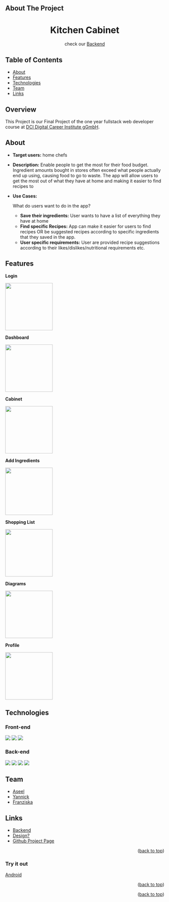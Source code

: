 ## About The Project

<h1 align="center">Kitchen Cabinet</h1>
<p align="center">
check our <a href="https://github.com/YannWe/Kitchen-Cabinet-Backend" target="_blank">Backend</a>
</p>

<!-- TABLE OF CONTENTS -->

## Table of Contents

- [About](#about)
- [Features](#features)
- [Technologies](#technologies)
- [Team](#team)
- [Links](#links)

<!-- ABOUT -->

## Overview

This Project is our Final Project of the one year fullstack web developer course at [DCI Digital Career Institute gGmbH](https://digitalcareerinstitute.org/de/).

## About

- **Target users:**
  home chefs
- **Description:**
  Enable people to get the most for their food budget.
  Ingredient amounts bought in stores often exceed what people actually end up using, causing food to go to waste. The app will allow users to get the most out of what they have at home and making it easier to find recipes to
- **Use Cases:**

  What do users want to do in the app?

  - **Save their ingredients:** User wants to have a list of everything they have at home
  - **Find specific Recipes:** App can make it easier for users to find recipes OR be suggested recipes according to specific ingredients that they saved in the app.
  - **User specific requirements:** User are provided recipe suggestions according to their likes/dislikes/nutritional requirements etc.

<!-- FEATURES -->

## Features

**Login**

<img src="./readmeScreens/KC-Login.gif" width="150"/>

**Dashboard**

<img src="./readmeScreens/Dashboard.gif" width="150"/>

**Cabinet**

<img src="./readmeScreens/Cabinet.gif" width="150"/>

**Add Ingredients**

<img src="./readmeScreens/Add.gif" width="150"/>

**Shopping List**

<img src="./readmeScreens/ShoppingList.gif" width="150"/>

**Diagrams**

<img src="./readmeScreens/Diagrams.gif" width="150"/>

**Profile**

<img src="./readmeScreens/Profile.gif" width="150"/>

<!-- TECHNOLOGIES -->

## Technologies

### Front-end

![](https://img.shields.io/badge/-react-4FC08D?logo=react&logoColor=white)&nbsp;![](https://img.shields.io/badge/-NativeBase-7FBCD2?logo=NativeBase&logoColor=white)&nbsp;![](https://img.shields.io/badge/-redux-FFEEAF?logo=redux&logoColor=white)

### Back-end

![](https://img.shields.io/badge/-Node.js-339933?logo=Node.js&logoColor=white)&nbsp;![](https://img.shields.io/badge/-Express-000000?logo=Express&logoColor=white)&nbsp;![](https://img.shields.io/badge/-mongoDB-4169E1?logo=mongoDB&logoColor=white)&nbsp;![](https://img.shields.io/badge/-mongoose-569A31?logo=mongoose&logoColor=white)

<!-- TEAM -->

## Team

- [Aseel](https://github.com/aseelalmutareb)
- [Yannick](https://github.com/YannWe)
- [Franziska](https://github.com/loerk)

<!-- LINKS -->

## Links

- [Backend](https://github.com/YannWe/Kitchen-Cabinet-Backend)
- [Design?](<https://www.figma.com/file/ATMhtCX7NRp9otxh0y1EMy/Untitled-(Copy)?node-id=0%3A1>)
- [Github Project Page](https://github.com/users/YannWe/projects/1/views/1)

<p align="right">(<a href="#readme-top">back to top</a>)</p>

### Try it out

[Android](https://expo.dev/artifacts/eas/nuN3qudDFgEVerUAK1etcy.apk)

<p align="right">(<a href="#readme-top">back to top</a>)</p>

<p align="right">(<a href="#readme-top">back to top</a>)</p>
